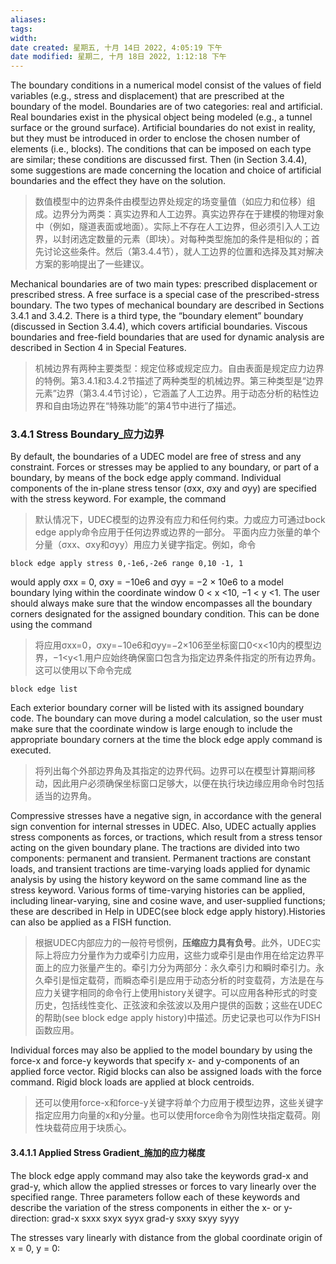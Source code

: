 ```yaml
---
aliases: 
tags: 
width:
date created: 星期五, 十月 14日 2022, 4:05:19 下午
date modified: 星期二, 十月 18日 2022, 1:12:18 下午
---
```

The boundary conditions in a numerical model consist of the values of field variables (e.g., stress and displacement) that are prescribed at the boundary of the model. Boundaries are of two categories: real and artificial. Real boundaries exist in the physical object being modeled (e.g., a tunnel surface or the ground surface). Artificial boundaries do not exist in reality, but they must be introduced in order to enclose the chosen number of elements (i.e., blocks). The conditions that can be imposed on each type are similar; these conditions are discussed first. Then (in Section 3.4.4), some suggestions are made concerning the location and choice of artificial boundaries and the effect they have on the solution.
>数值模型中的边界条件由模型边界处规定的场变量值（如应力和位移）组成。边界分为两类：真实边界和人工边界。真实边界存在于建模的物理对象中（例如，隧道表面或地面）。实际上不存在人工边界，但必须引入人工边界，以封闭选定数量的元素（即块）。对每种类型施加的条件是相似的；首先讨论这些条件。然后（第3.4.4节），就人工边界的位置和选择及其对解决方案的影响提出了一些建议。

Mechanical boundaries are of two main types: prescribed displacement or prescribed stress. A free surface is a special case of the prescribed-stress boundary. The two types of mechanical boundary are described in Sections 3.4.1 and 3.4.2. There is a third type, the “boundary element” boundary (discussed in Section 3.4.4), which covers artificial boundaries. Viscous boundaries and free-field boundaries that are used for dynamic analysis are described in Section 4 in Special Features.
>机械边界有两种主要类型：规定位移或规定应力。自由表面是规定应力边界的特例。第3.4.1和3.4.2节描述了两种类型的机械边界。第三种类型是“边界元素”边界（第3.4.4节讨论），它涵盖了人工边界。用于动态分析的粘性边界和自由场边界在“特殊功能”的第4节中进行了描述。

### 3.4.1 Stress Boundary_应力边界
By default, the boundaries of a UDEC model are free of stress and any constraint. Forces or stresses may be applied to any boundary, or part of a boundary, by means of the bock edge apply command.
Individual components of the in-plane stress tensor (σxx, σxy and σyy) are specified with the stress keyword. For example, the command
>默认情况下，UDEC模型的边界没有应力和任何约束。力或应力可通过bock edge apply命令应用于任何边界或边界的一部分。
平面内应力张量的单个分量（σxx、σxy和σyy）用应力关键字指定。例如，命令

```udec
block edge apply stress 0,-1e6,-2e6 range 0,10 -1, 1
```

would apply σxx = 0, σxy = −10e6 and σyy = −2 × 10e6 to a model boundary lying within the coordinate window 0 < x <10, −1 < y <1. The user should always make sure that the window encompasses all the boundary corners designated for the assigned boundary condition. This can be done using the command
>将应用σxx=0，σxy=−10e6和σyy=−2×106至坐标窗口0&lt;x&lt;10内的模型边界，−1&lt;y&lt;1.用户应始终确保窗口包含为指定边界条件指定的所有边界角。这可以使用以下命令完成

```udec
block edge list
```

Each exterior boundary corner will be listed with its assigned boundary code. The boundary can move during a model calculation, so the user must make sure that the coordinate window is large enough to include the appropriate boundary corners at the time the block edge apply command is executed.
>将列出每个外部边界角及其指定的边界代码。边界可以在模型计算期间移动，因此用户必须确保坐标窗口足够大，以便在执行块边缘应用命令时包括适当的边界角。

Compressive stresses have a negative sign, in accordance with the general sign convention for internal stresses in UDEC. Also, UDEC actually applies stress components as forces, or tractions, which result from a stress tensor acting on the given boundary plane. The tractions are divided into two components: permanent and transient. Permanent tractions are constant loads, and transient tractions are time-varying loads applied for dynamic analysis by using the history keyword on the same command line as the stress keyword. Various forms of time-varying histories can be applied, including linear-varying, sine and cosine wave, and user-supplied functions; these are described in Help in UDEC(see block edge apply history).Histories can also be applied as a FISH function.
>根据UDEC内部应力的一般符号惯例，**压缩应力具有负号**。此外，UDEC实际上将应力分量作为力或牵引力应用，这些力或牵引是由作用在给定边界平面上的应力张量产生的。牵引力分为两部分：永久牵引力和瞬时牵引力。永久牵引是恒定载荷，而瞬态牵引是应用于动态分析的时变载荷，方法是在与应力关键字相同的命令行上使用history关键字。可以应用各种形式的时变历史，包括线性变化、正弦波和余弦波以及用户提供的函数；这些在UDEC的帮助(see block edge apply history)中描述。历史记录也可以作为FISH函数应用。

Individual forces may also be applied to the model boundary by using the force-x and force-y keywords that specify x- and y-components of an applied force vector. Rigid blocks can also be assigned loads with the force command. Rigid block loads are applied at block centroids.
>还可以使用force-x和force-y关键字将单个力应用于模型边界，这些关键字指定应用力向量的x和y分量。也可以使用force命令为刚性块指定载荷。刚性块载荷应用于块质心。

#### 3.4.1.1 Applied Stress Gradient_施加的应力梯度

The block edge apply command may also take the keywords grad-x and grad-y, which allow the applied stresses or forces to vary linearly over the specified range. Three parameters follow each of these keywords and describe the variation of the stress components in either the x- or y-direction:
grad-x sxxx sxyx syyx 
grad-y sxxy sxyy syyy

The stresses vary linearly with distance from the global coordinate origin of x = 0, y = 0: